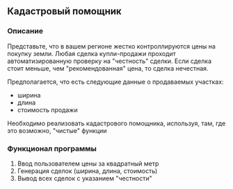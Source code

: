## Кадастровый помощник

### Описание
Представьте, что в вашем регионе жестко контроллируются цены на покупку земли. Любая сделка купли-продажи проходит автоматизированную проверку на "честность" сделки. Если сделка стоит меньше, чем "рекомендованная" цена, то сделка нечестная.

Предполагается, что есть следующие данные о продаваемых участках:
+ ширина
+ длина
+ стоимость продажи

Необходимо реализовать кадастрового помощника, используя, там, где это возможно, "чистые" функции

### Функционал программы
1. Ввод пользователем цены за квадратный метр
2. Генерация сделок (ширина, длина, стоимость)
3. Вывод всех сделок с указанием "честности"
